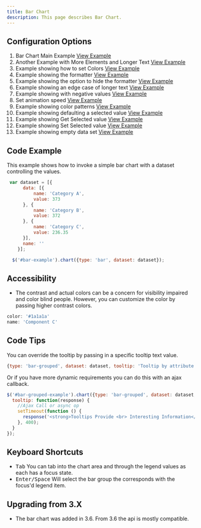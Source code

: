 ```yaml
---
title: Bar Chart
description: This page describes Bar Chart.
---
```


## Configuration Options

1. Bar Chart Main Example [View Example]( ../components/bar/example-index)
2. Another Example with More Elements and Longer Text [View Example]( ../components/bar/example-alignment)
3. Example showing how to set Colors [View Example]( ../components/bar/example-colors)
4. Example showing the formatter [View Example]( ../components/bar/example-formatter)
5. Example showing the option to hide the formatter [View Example]( ../components/bar/example-hide-legend)
6. Example showing an edge case of longer text [View Example]( ../components/bar/example-long-text)
7. Example showing with negative values [View Example]( ../components/bar/example-negative-value)
8. Set animation speed [View Example]( ../components/bar/example-animation)
9. Example showing color patterns [View Example]( ../components/bar/example-patterns)
10. Example showing defaulting a selected value  [View Example]( ../components/bar/example-selected)
11. Example showing Get Selected value [View Example]( ../components/bar/example-get-selected)
12. Example showing Set Selected value [View Example]( ../components/bar/example-set-selected)
13. Example showing empty data set [View Example]( ../components/bar/test-empty)

## Code Example

This example shows how to invoke a simple bar chart with a dataset controlling the values.

```javascript
 var dataset = [{
      data: [{
          name: 'Category A',
          value: 373
      }, {
          name: 'Category B',
          value: 372
      }, {
          name: 'Category C',
          value: 236.35
      }],
      name: ''
    }];

  $('#bar-example').chart({type: 'bar', dataset: dataset});

```

## Accessibility

- The contrast and actual colors can be a concern for visibility impaired and color blind people. However, you can customize the color by passing higher contrast colors.

```javascript
color: '#1a1a1a'
name: 'Component C'
```

## Code Tips

You can override the tooltip by passing in a specific tooltip text value.

```javascript
{type: 'bar-grouped', dataset: dataset, tooltip: 'Tooltip by attribute'}
```

Or if you have more dynamic requirements you can do this with an ajax callback.

```javascript
$('#bar-grouped-example').chart({type: 'bar-grouped', dataset: dataset,
  tooltip: function(response) {
    //Ajax Call or async op
    setTimeout(function () {
      response('<strong>Tooltips Provide <br> Interesting Information</strong>');
    }, 400);
  }
});

```

## Keyboard Shortcuts

- <kbd>Tab</kbd> You can tab into the chart area and through the legend values as each has a focus state.
- <kbd>Enter/Space</kbd> Will select the bar group the corresponds with the focus'd legend item.

## Upgrading from 3.X

-   The bar chart was added in 3.6. From 3.6 the api is mostly compatible.
